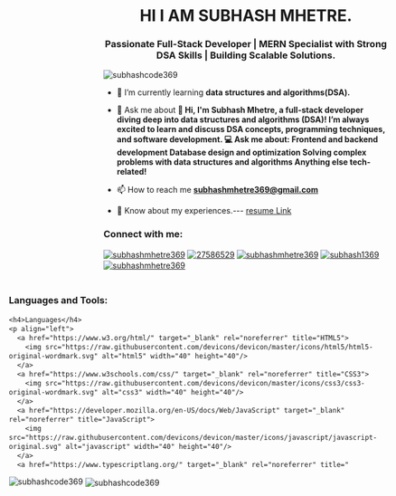<h1 align="center"> HI I AM SUBHASH MHETRE.</h1>
<h3 align="center">Passionate Full-Stack Developer | MERN Specialist with Strong DSA Skills | Building Scalable Solutions.</h3>

<p align="left"> <img src="https://komarev.com/ghpvc/?username=subhashcode369&label=Profile%20views&color=0e75b6&style=flat" alt="subhashcode369" /> </p>

- 🌱 I’m currently learning **data structures and algorithms(DSA).**

- 💬 Ask me about **👋 Hi, I'm Subhash Mhetre, a full-stack developer diving deep into data structures and algorithms (DSA)! I’m always excited to learn and discuss DSA concepts, programming techniques, and software development. 💻 Ask me about: Frontend and backend development Database design and optimization Solving complex problems with data structures and algorithms Anything else tech-related!**

- 📫 How to reach me **subhashmhetre369@gmail.com**

- 📄 Know about my experiences.--- [resume Link](https://subhashmhetre369.hackerresume.io/badccf5b-089b-43d3-8531-1dea1b8b06dc)


<h3 align="left">Connect with me:</h3>
<p align="left">
<a href="https://linkedin.com/in/subhashmhetre369" target="blank"><img align="center" src="https://raw.githubusercontent.com/rahuldkjain/github-profile-readme-generator/master/src/images/icons/Social/linked-in-alt.svg" alt="subhashmhetre369" height="30" width="40" /></a>
<a href="https://stackoverflow.com/users/27586529" target="blank"><img align="center" src="https://raw.githubusercontent.com/rahuldkjain/github-profile-readme-generator/master/src/images/icons/Social/stack-overflow.svg" alt="27586529" height="30" width="40" /></a>
<a href="https://www.hackerrank.com/subhashmhetre369" target="blank"><img align="center" src="https://raw.githubusercontent.com/rahuldkjain/github-profile-readme-generator/master/src/images/icons/Social/hackerrank.svg" alt="subhashmhetre369" height="30" width="40" /></a>
<a href="https://www.leetcode.com/subhash1369" target="blank"><img align="center" src="https://raw.githubusercontent.com/rahuldkjain/github-profile-readme-generator/master/src/images/icons/Social/leet-code.svg" alt="subhash1369" height="30" width="40" /></a>
<a href="https://auth.geeksforgeeks.org/user/subhashmhetre369" target="blank"><img align="center" src="https://raw.githubusercontent.com/rahuldkjain/github-profile-readme-generator/master/src/images/icons/Social/geeks-for-geeks.svg" alt="subhashmhetre369" height="30" width="40" /></a>
</p>

<div style="display: flex; justify-content: flex-end; align-items: flex-start; margin: 20px;">
  <div>
    <h3 align="left">Languages and Tools:</h3>

    <h4>Languages</h4>
    <p align="left"> 
      <a href="https://www.w3.org/html/" target="_blank" rel="noreferrer" title="HTML5"> 
        <img src="https://raw.githubusercontent.com/devicons/devicon/master/icons/html5/html5-original-wordmark.svg" alt="html5" width="40" height="40"/> 
      </a>
      <a href="https://www.w3schools.com/css/" target="_blank" rel="noreferrer" title="CSS3"> 
        <img src="https://raw.githubusercontent.com/devicons/devicon/master/icons/css3/css3-original-wordmark.svg" alt="css3" width="40" height="40"/> 
      </a>
      <a href="https://developer.mozilla.org/en-US/docs/Web/JavaScript" target="_blank" rel="noreferrer" title="JavaScript"> 
        <img src="https://raw.githubusercontent.com/devicons/devicon/master/icons/javascript/javascript-original.svg" alt="javascript" width="40" height="40"/> 
      </a>
      <a href="https://www.typescriptlang.org/" target="_blank" rel="noreferrer" title="


<p><img align="left" src="https://github-readme-stats.vercel.app/api/top-langs?username=subhashcode369&show_icons=true&locale=en&layout=compact" alt="subhashcode369" /></p>

<p>&nbsp;<img align="center" src="https://github-readme-stats.vercel.app/api?username=subhashcode369&show_icons=true&locale=en" alt="subhashcode369" /></p>
